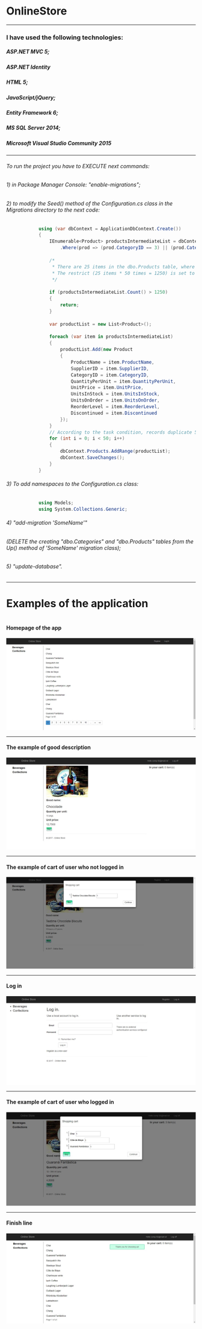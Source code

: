 # OnlineStore
***
### I have used the following technologies:
##### ASP.NET MVC 5;
##### ASP.NET Identity
##### HTML 5;
##### JavaScript/jQuery;
##### Entity Framework 6;
##### MS SQL Server 2014;
##### Microsoft Visual Studio Community 2015
***
###### To run the project you have to EXECUTE next commands: 
###### 1) in Package Manager Console: "enable-migrations";
###### 2) to modify the Seed() method of the Configuration.cs class in the Migrations directory to the next code:

```C#
			using (var dbContext = ApplicationDbContext.Create())
			{
				IEnumerable<Product> productsIntermediateList = dbContext.Products
                    .Where(prod => (prod.CategoryID == 3) || (prod.CategoryID == 1));

                /* 
                 * There are 25 items in the dbo.Products table, where CateoryID equals 3 or 1. 
                 * The restrict (25 items * 50 times = 1250) is set to avoid the repeated duplication of entries in the table
                 */

                if (productsIntermediateList.Count() > 1250)
                {
                    return;
                }

                var productList = new List<Product>();

                foreach (var item in productsIntermediateList)
                {
                    productList.Add(new Product
                    {
                        ProductName = item.ProductName,
                        SupplierID = item.SupplierID,
                        CategoryID = item.CategoryID,
                        QuantityPerUnit = item.QuantityPerUnit,
                        UnitPrice = item.UnitPrice,
                        UnitsInStock = item.UnitsInStock,
                        UnitsOnOrder = item.UnitsOnOrder,
                        ReorderLevel = item.ReorderLevel,
                        Discontinued = item.Discontinued
                    });
                }
                // According to the task condition, records duplicate 50 times
                for (int i = 0; i < 50; i++)
                {
                    dbContext.Products.AddRange(productList);
                    dbContext.SaveChanges();
                }
			}
```

###### 3) To add namespaces to the Configuration.cs class:

```C#
			using Models;
			using System.Collections.Generic;
```

###### 4) "add-migration 'SomeName'"
###### 	(DELETE the creating "dbo.Categories" and "dbo.Products" tables from the Up() method of 'SomeName' migration class);
###### 5) "update-database".
***
# Examples of the application
#
#### Homepage of the app
![Homepage of the app](https://github.com/teawifi/OnlineStore/blob/master/SecondaryImages/StartPage.JPG)
***
#### The example of good description
![The example of good description](https://github.com/teawifi/OnlineStore/blob/master/SecondaryImages/GoodDescription.JPG)
***
#### The example of cart of user who not logged in
![The example of cart of user who not logged in](https://github.com/teawifi/OnlineStore/blob/master/SecondaryImages/CartOfNotLoggedInUser.JPG)
***
#### Log in
![Log in](https://github.com/teawifi/OnlineStore/blob/master/SecondaryImages/LogIn.JPG)
***
#### The example of cart of user who logged in
![The example of cart of user who logged in](https://github.com/teawifi/OnlineStore/blob/master/SecondaryImages/CartOfLoggedInUser.JPG)
***
#### Finish line
![Finish line](https://github.com/teawifi/OnlineStore/blob/master/SecondaryImages/Finish_Line.JPG)

